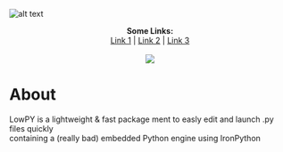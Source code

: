 ![alt text](https://github.com/zeropixx/LowPY/blob/main/github%20lowpy%20label%20thingy.png)

<p align="center">
  <b>Some Links:</b><br>
  <a href="#">Link 1</a> |
  <a href="#">Link 2</a> |
  <a href="#">Link 3</a>
  <br><br>
  <img src="http://s.4cdn.org/image/title/105.gif">
</p>

# About
LowPY is a lightweight & fast package ment to easly edit and launch .py files quickly<br />
containing a (really bad) embedded Python engine using IronPython
